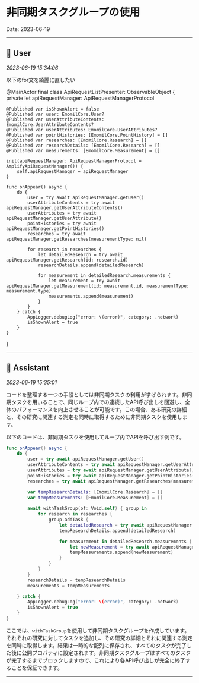 # 非同期タスクグループの使用

Date: 2023-06-19

---

## 👤 User
*2023-06-19 15:34:06*

以下のfor文を綺麗に直したい


@MainActor
final class ApiRequestListPresenter: ObservableObject {
    private let apiRequestManager: ApiRequestManagerProtocol

    @Published var isShownAlert = false
    @Published var user: EmomilCore.User?
    @Published var userAttributeContents: EmomilCore.UserAttributeContents?
    @Published var userAttributes: EmomilCore.UserAttributes?
    @Published var pointHistories: [EmomilCore.PointHistory] = []
    @Published var researches: [EmomilCore.Research] = []
    @Published var researchDetails: [EmomilCore.Research] = []
    @Published var measurements: [EmomilCore.Measurement] = []

    init(apiRequestManager: ApiRequestManagerProtocol = AmplifyApiRequestManager()) {
        self.apiRequestManager = apiRequestManager
    }

    func onAppear() async {
        do {
            user = try await apiRequestManager.getUser()
            userAttributeContents = try await apiRequestManager.getUserAttributeContents()
            userAttributes = try await apiRequestManager.getUserAttribute()
            pointHistories = try await apiRequestManager.getPointHistories()
            researches = try await apiRequestManager.getResearches(measurementType: nil)

            for research in researches {
                let detailedResearch = try await apiRequestManager.getResearch(id: research.id)
                researchDetails.append(detailedResearch)

                for measurement in detailedResearch.measurements {
                    let measurement = try await apiRequestManager.getMeasurement(id: measurement.id, measurementType: measurement.type)
                    measurements.append(measurement)
                }
            }
        } catch {
            AppLogger.debugLog("error: \(error)", category: .network)
            isShownAlert = true
        }
    }
}

---

## 🤖 Assistant
*2023-06-19 15:35:01*

コードを整理する一つの手段としては非同期タスクの利用が挙げられます。非同期タスクを用いることで、同じループ内での連続したAPI呼び出しを回避し、全体のパフォーマンスを向上させることが可能です。この場合、ある研究の詳細と、その研究に関連する測定を同時に取得するために非同期タスクを使用します。

以下のコードは、非同期タスクを使用してループ内でAPIを呼び出す例です。

```swift
func onAppear() async {
    do {
        user = try await apiRequestManager.getUser()
        userAttributeContents = try await apiRequestManager.getUserAttributeContents()
        userAttributes = try await apiRequestManager.getUserAttribute()
        pointHistories = try await apiRequestManager.getPointHistories()
        researches = try await apiRequestManager.getResearches(measurementType: nil)

        var tempResearchDetails: [EmomilCore.Research] = []
        var tempMeasurements: [EmomilCore.Measurement] = []
        
        await withTaskGroup(of: Void.self) { group in
            for research in researches {
                group.addTask {
                    let detailedResearch = try await apiRequestManager.getResearch(id: research.id)
                    tempResearchDetails.append(detailedResearch)

                    for measurement in detailedResearch.measurements {
                        let newMeasurement = try await apiRequestManager.getMeasurement(id: measurement.id, measurementType: measurement.type)
                        tempMeasurements.append(newMeasurement)
                    }
                }
            }
        }
        researchDetails = tempResearchDetails
        measurements = tempMeasurements

    } catch {
        AppLogger.debugLog("error: \(error)", category: .network)
        isShownAlert = true
    }
}
```

ここでは、`withTaskGroup`を使用して非同期タスクグループを作成しています。それぞれの研究に対してタスクを追加し、その研究の詳細とそれに関連する測定を同時に取得します。結果は一時的な配列に保存され、すべてのタスクが完了した後に公開プロパティに設定されます。非同期タスクグループはすべてのタスクが完了するまでブロックしますので、これにより各API呼び出しが完全に終了することを保証できます。

---
